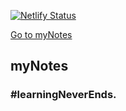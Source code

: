 [![Netlify Status](https://api.netlify.com/api/v1/badges/c73cbf87-b108-4e2b-a232-79552b1590d4/deploy-status)](https://app.netlify.com/sites/my-leetcode-notes/deploys)

<a href="https://notes.thetadude.com" class="button">Go to myNotes</a>

## myNotes
### #learningNeverEnds.